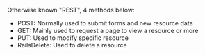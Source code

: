 Otherwise known "REST", 4 methods below:

* POST: Normally used to submit forms and new resource data
* GET: Mainly used to request a page to view a resource or more
* PUT: Used to modify specific resource
* RailsDelete: Used to delete a resource